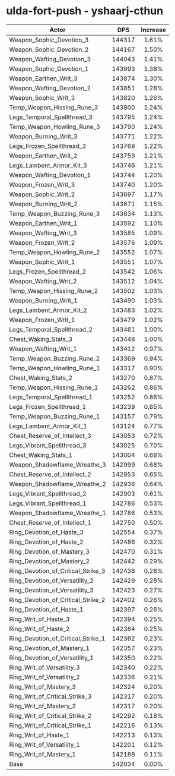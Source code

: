 # ulda-fort-push - yshaarj-cthun
| Actor | DPS | Increase |
|---|:---:|:---:|
|Weapon_Sophic_Devotion_3|144317|1.61%|
|Weapon_Sophic_Devotion_2|144167|1.50%|
|Weapon_Wafting_Devotion_3|144043|1.41%|
|Weapon_Sophic_Devotion_1|143993|1.38%|
|Weapon_Earthen_Writ_3|143874|1.30%|
|Weapon_Wafting_Devotion_2|143851|1.28%|
|Weapon_Sophic_Writ_3|143820|1.26%|
|Temp_Weapon_Hissing_Rune_3|143800|1.24%|
|Legs_Temporal_Spellthread_3|143795|1.24%|
|Temp_Weapon_Howling_Rune_3|143790|1.24%|
|Weapon_Burning_Writ_3|143771|1.22%|
|Legs_Frozen_Spellthread_3|143769|1.22%|
|Weapon_Earthen_Writ_2|143759|1.21%|
|Legs_Lambent_Armor_Kit_3|143746|1.21%|
|Weapon_Wafting_Devotion_1|143744|1.20%|
|Weapon_Frozen_Writ_3|143740|1.20%|
|Weapon_Sophic_Writ_2|143697|1.17%|
|Weapon_Burning_Writ_2|143671|1.15%|
|Temp_Weapon_Buzzing_Rune_3|143634|1.13%|
|Weapon_Earthen_Writ_1|143592|1.10%|
|Weapon_Wafting_Writ_3|143585|1.09%|
|Weapon_Frozen_Writ_2|143576|1.09%|
|Temp_Weapon_Howling_Rune_2|143552|1.07%|
|Weapon_Sophic_Writ_1|143551|1.07%|
|Legs_Frozen_Spellthread_2|143542|1.06%|
|Weapon_Wafting_Writ_2|143512|1.04%|
|Temp_Weapon_Hissing_Rune_2|143502|1.03%|
|Weapon_Burning_Writ_1|143490|1.03%|
|Legs_Lambent_Armor_Kit_2|143483|1.02%|
|Weapon_Frozen_Writ_1|143479|1.02%|
|Legs_Temporal_Spellthread_2|143461|1.00%|
|Chest_Waking_Stats_3|143448|1.00%|
|Weapon_Wafting_Writ_1|143412|0.97%|
|Temp_Weapon_Buzzing_Rune_2|143369|0.94%|
|Temp_Weapon_Howling_Rune_1|143317|0.90%|
|Chest_Waking_Stats_2|143270|0.87%|
|Temp_Weapon_Hissing_Rune_1|143262|0.86%|
|Legs_Temporal_Spellthread_1|143252|0.86%|
|Legs_Frozen_Spellthread_1|143239|0.85%|
|Temp_Weapon_Buzzing_Rune_1|143157|0.79%|
|Legs_Lambent_Armor_Kit_1|143124|0.77%|
|Chest_Reserve_of_Intellect_3|143053|0.72%|
|Legs_Vibrant_Spellthread_3|143025|0.70%|
|Chest_Waking_Stats_1|143004|0.68%|
|Weapon_Shadowflame_Wreathe_3|142999|0.68%|
|Chest_Reserve_of_Intellect_2|142953|0.65%|
|Weapon_Shadowflame_Wreathe_2|142936|0.64%|
|Legs_Vibrant_Spellthread_2|142903|0.61%|
|Legs_Vibrant_Spellthread_1|142786|0.53%|
|Weapon_Shadowflame_Wreathe_1|142786|0.53%|
|Chest_Reserve_of_Intellect_1|142750|0.50%|
|Ring_Devotion_of_Haste_3|142554|0.37%|
|Ring_Devotion_of_Haste_2|142486|0.32%|
|Ring_Devotion_of_Mastery_3|142470|0.31%|
|Ring_Devotion_of_Mastery_2|142442|0.29%|
|Ring_Devotion_of_Critical_Strike_3|142438|0.28%|
|Ring_Devotion_of_Versatility_2|142429|0.28%|
|Ring_Devotion_of_Versatility_3|142423|0.27%|
|Ring_Devotion_of_Critical_Strike_2|142402|0.26%|
|Ring_Devotion_of_Haste_1|142397|0.26%|
|Ring_Writ_of_Haste_3|142394|0.25%|
|Ring_Writ_of_Haste_2|142384|0.25%|
|Ring_Devotion_of_Critical_Strike_1|142362|0.23%|
|Ring_Devotion_of_Mastery_1|142357|0.23%|
|Ring_Devotion_of_Versatility_1|142350|0.22%|
|Ring_Writ_of_Versatility_3|142340|0.22%|
|Ring_Writ_of_Versatility_2|142336|0.21%|
|Ring_Writ_of_Mastery_3|142324|0.20%|
|Ring_Writ_of_Critical_Strike_3|142317|0.20%|
|Ring_Writ_of_Mastery_2|142317|0.20%|
|Ring_Writ_of_Critical_Strike_2|142292|0.18%|
|Ring_Writ_of_Critical_Strike_1|142216|0.13%|
|Ring_Writ_of_Haste_1|142213|0.13%|
|Ring_Writ_of_Versatility_1|142201|0.12%|
|Ring_Writ_of_Mastery_1|142188|0.11%|
|Base|142034|0.00%|
